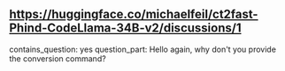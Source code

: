 ## https://huggingface.co/michaelfeil/ct2fast-Phind-CodeLlama-34B-v2/discussions/1

contains_question: yes
question_part: Hello again, why don't you provide the conversion command?